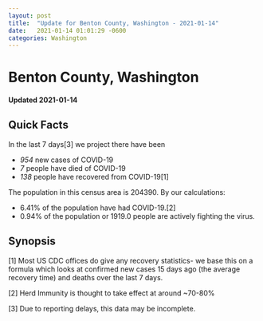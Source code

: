 ```yaml
---
layout: post
title:  "Update for Benton County, Washington - 2021-01-14"
date:   2021-01-14 01:01:29 -0600
categories: Washington
---
```


# Benton County, Washington
#### Updated 2021-01-14

## Quick Facts

In the last 7 days[3] we project there have been
- *954* new cases of COVID-19
- *7* people have died of COVID-19
- *138* people have recovered from COVID-19[1]

The population in this census area is 204390. By our calculations:
- 6.41% of the population have had COVID-19.[2]
- 0.94% of the population or 1919.0 people are actively fighting the virus.

## Synopsis




[1] Most US CDC offices do give any recovery statistics- we base this on a formula which looks at confirmed new cases
15 days ago (the average recovery time) and deaths over the last 7 days.

[2] Herd Immunity is thought to take effect at around ~70-80%

[3] Due to reporting delays, this data may be incomplete.
 
    